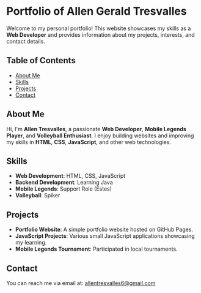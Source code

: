 # Portfolio of Allen Gerald Tresvalles 

Welcome to my personal portfolio! This website showcases my skills as a **Web Developer** and provides information about my projects, interests, and contact details.

## Table of Contents
- [About Me](#about-me)
- [Skills](#skills)
- [Projects](#projects)
- [Contact](#contact)

## About Me
Hi, I'm **Allen Tresvalles**, a passionate **Web Developer**, **Mobile Legends Player**, and **Volleyball Enthusiast**. I enjoy building websites and improving my skills in **HTML**, **CSS**, **JavaScript**, and other web technologies.

## Skills
- **Web Development**: HTML, CSS, JavaScript
- **Backend Development**: Learning Java
- **Mobile Legends**: Support Role (Estes)
- **Volleyball**: Spiker

## Projects
- **Portfolio Website**: A simple portfolio website hosted on GitHub Pages.
- **JavaScript Projects**: Various small JavaScript applications showcasing my learning.
- **Mobile Legends Tournament**: Participated in local tournaments.

## Contact
You can reach me via email at: [allentresvalles6@gmail.com](mailto:allentresvalles6@gmail.com)
